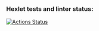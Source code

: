 ### Hexlet tests and linter status:
[![Actions Status](https://github.com/volond121/python-project-50/actions/workflows/hexlet-check.yml/badge.svg)](https://github.com/volond121/python-project-50/actions)